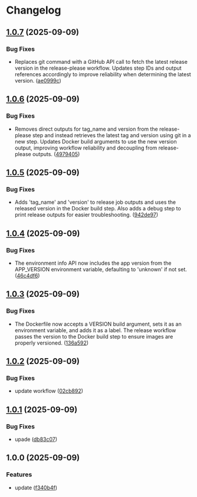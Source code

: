 # Changelog

## [1.0.7](https://github.com/MatiusRock1/hello-world-enviroments/compare/v1.0.6...v1.0.7) (2025-09-09)


### Bug Fixes

* Replaces git command with a GitHub API call to fetch the latest release version in the release-please workflow. Updates step IDs and output references accordingly to improve reliability when determining the latest version. ([ae0999c](https://github.com/MatiusRock1/hello-world-enviroments/commit/ae0999c8728c08cf455efd86f49e6d1b309e3ed7))

## [1.0.6](https://github.com/MatiusRock1/hello-world-enviroments/compare/v1.0.5...v1.0.6) (2025-09-09)


### Bug Fixes

* Removes direct outputs for tag_name and version from the release-please step and instead retrieves the latest tag and version using git in a new step. Updates Docker build arguments to use the new version output, improving workflow reliability and decoupling from release-please outputs. ([4979405](https://github.com/MatiusRock1/hello-world-enviroments/commit/4979405e69e4def9133cae7337724196955aa4ad))

## [1.0.5](https://github.com/MatiusRock1/hello-world-enviroments/compare/v1.0.4...v1.0.5) (2025-09-09)


### Bug Fixes

* Adds 'tag_name' and 'version' to release job outputs and uses the released version in the Docker build step. Also adds a debug step to print release outputs for easier troubleshooting. ([942de97](https://github.com/MatiusRock1/hello-world-enviroments/commit/942de97666e2f1eb74252c777ebc3c00ae01d49e))

## [1.0.4](https://github.com/MatiusRock1/hello-world-enviroments/compare/v1.0.3...v1.0.4) (2025-09-09)


### Bug Fixes

* The environment info API now includes the app version from the APP_VERSION environment variable, defaulting to 'unknown' if not set. ([46c4df6](https://github.com/MatiusRock1/hello-world-enviroments/commit/46c4df6e5ad9ba1e7e4983ba12556cc4f6309d8c))

## [1.0.3](https://github.com/MatiusRock1/hello-world-enviroments/compare/v1.0.2...v1.0.3) (2025-09-09)


### Bug Fixes

* The Dockerfile now accepts a VERSION build argument, sets it as an environment variable, and adds it as a label. The release workflow passes the version to the Docker build step to ensure images are properly versioned. ([136a592](https://github.com/MatiusRock1/hello-world-enviroments/commit/136a59260931a7be9f61f576200e48c769057c84))

## [1.0.2](https://github.com/MatiusRock1/hello-world-enviroments/compare/v1.0.1...v1.0.2) (2025-09-09)


### Bug Fixes

* update workflow ([02cb892](https://github.com/MatiusRock1/hello-world-enviroments/commit/02cb892379b24cd83b1b8854c2e7bfe1260facc4))

## [1.0.1](https://github.com/MatiusRock1/hello-world-enviroments/compare/v1.0.0...v1.0.1) (2025-09-09)


### Bug Fixes

* upade ([db83c07](https://github.com/MatiusRock1/hello-world-enviroments/commit/db83c07d4dc9bd83bcb3a01b3b81c156402429b1))

## 1.0.0 (2025-09-09)


### Features

* update ([f340b4f](https://github.com/MatiusRock1/hello-world-enviroments/commit/f340b4f618d05055d9c7d98b885154f5823bd39f))
